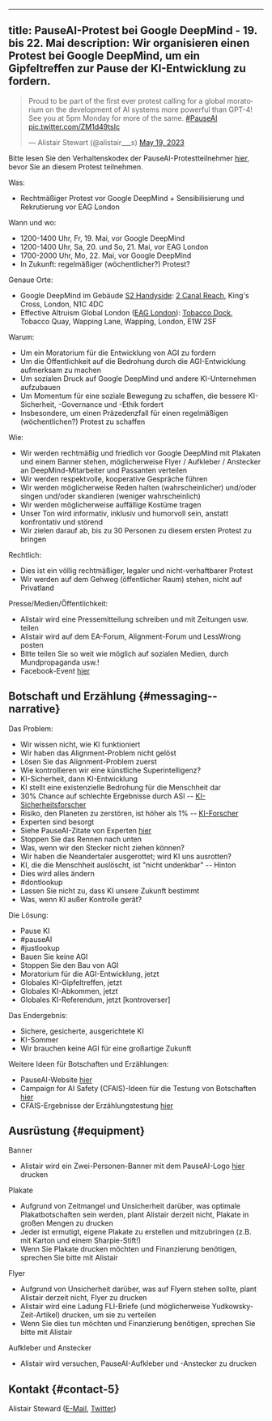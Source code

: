 

---
title: PauseAI-Protest bei Google DeepMind - 19. bis 22. Mai
description: Wir organisieren einen Protest bei Google DeepMind, um ein Gipfeltreffen zur Pause der KI-Entwicklung zu fordern.
---

<script>
    import WidgetConsent from '$lib/components/widget-consent/WidgetConsent.svelte'
</script>

<WidgetConsent>
<div>
<blockquote class="twitter-tweet"><p lang="en" dir="ltr">Proud to be part of the first ever protest calling for a global moratorium on the development of AI systems more powerful than GPT-4! See you at 5pm Monday for more of the same. <a href="https://twitter.com/hashtag/PauseAI?src=hash&amp;ref_src=twsrc%5Etfw">#PauseAI</a> <a href="https://t.co/ZM1d49tsIc">pic.twitter.com/ZM1d49tsIc</a></p>&mdash; Alistair Stewart (@alistair___s) <a href="https://twitter.com/alistair___s/status/1659559271351058433?ref_src=twsrc%5Etfw">May 19, 2023</a></blockquote> <script async src="https://platform.twitter.com/widgets.js" charset="utf-8"></script>
</div>
</WidgetConsent>

Bitte lesen Sie den Verhaltenskodex der PauseAI-Protestteilnehmer [hier](https://pauseai.info/protesters-code-of-conduct), bevor Sie an diesem Protest teilnehmen.

Was:

- Rechtmäßiger Protest vor Google DeepMind + Sensibilisierung und Rekrutierung vor EAG London

Wann und wo:

- 1200-1400 Uhr, Fr, 19. Mai, vor Google DeepMind
- 1200-1400 Uhr, Sa, 20. und So, 21. Mai, vor EAG London
- 1700-2000 Uhr, Mo, 22. Mai, vor Google DeepMind
- In Zukunft: regelmäßiger (wöchentlicher?) Protest?

Genaue Orte:

- Google DeepMind im Gebäude [S2 Handyside](https://www.kingscross.co.uk/s2-handyside): [2 Canal Reach](https://goo.gl/maps/HEA1pvEQJRfmymiEA?coh=178571&entry=tt), King's Cross, London, N1C 4DC
- Effective Altruism Global London ([EAG London](https://www.effectivealtruism.org/ea-global/events/ea-global-london-2023)): [Tobacco Dock](https://goo.gl/maps/MfVJ6Exfv7B1NbcL6?coh=178571&entry=tt), Tobacco Quay, Wapping Lane, Wapping, London, E1W 2SF

Warum:

- Um ein Moratorium für die Entwicklung von AGI zu fordern
- Um die Öffentlichkeit auf die Bedrohung durch die AGI-Entwicklung aufmerksam zu machen
- Um sozialen Druck auf Google DeepMind und andere KI-Unternehmen aufzubauen
- Um Momentum für eine soziale Bewegung zu schaffen, die bessere KI-Sicherheit, -Governance und -Ethik fordert
- Insbesondere, um einen Präzedenzfall für einen regelmäßigen (wöchentlichen?) Protest zu schaffen

Wie:

- Wir werden rechtmäßig und friedlich vor Google DeepMind mit Plakaten und einem Banner stehen, möglicherweise Flyer / Aufkleber / Anstecker an DeepMind-Mitarbeiter und Passanten verteilen
- Wir werden respektvolle, kooperative Gespräche führen
- Wir werden möglicherweise Reden halten (wahrscheinlicher) und/oder singen und/oder skandieren (weniger wahrscheinlich)
- Wir werden möglicherweise auffällige Kostüme tragen
- Unser Ton wird informativ, inklusiv und humorvoll sein, anstatt konfrontativ und störend
- Wir zielen darauf ab, bis zu 30 Personen zu diesem ersten Protest zu bringen

Rechtlich:

- Dies ist ein völlig rechtmäßiger, legaler und nicht-verhaftbarer Protest
- Wir werden auf dem Gehweg (öffentlicher Raum) stehen, nicht auf Privatland

Presse/Medien/Öffentlichkeit:

- Alistair wird eine Pressemitteilung schreiben und mit Zeitungen usw. teilen
- Alistair wird auf dem EA-Forum, Alignment-Forum und LessWrong posten
- Bitte teilen Sie so weit wie möglich auf sozialen Medien, durch Mundpropaganda usw.!
- Facebook-Event [hier](https://fb.me/e/Tc3BBimH)

## Botschaft und Erzählung {#messaging--narrative}

Das Problem:

- Wir wissen nicht, wie KI funktioniert
- Wir haben das Alignment-Problem nicht gelöst
- Lösen Sie das Alignment-Problem zuerst
- Wie kontrollieren wir eine künstliche Superintelligenz?
- KI-Sicherheit, dann KI-Entwicklung
- KI stellt eine existenzielle Bedrohung für die Menschheit dar
- 30% Chance auf schlechte Ergebnisse durch ASI -- [KI-Sicherheitsforscher](https://pauseai.info/xrisk)
- Risiko, den Planeten zu zerstören, ist höher als 1% -- [KI-Forscher](https://twitter.com/liron/status/1656929936639430657?s=20)
- Experten sind besorgt
- Siehe PauseAI-Zitate von Experten [hier](https://pauseai.info/xrisk)
- Stoppen Sie das Rennen nach unten
- Was, wenn wir den Stecker nicht ziehen können?
- Wir haben die Neandertaler ausgerottet; wird KI uns ausrotten?
- KI, die die Menschheit auslöscht, ist "nicht undenkbar" -- Hinton
- Dies wird alles ändern
- #dontlookup
- Lassen Sie nicht zu, dass KI unsere Zukunft bestimmt
- Was, wenn KI außer Kontrolle gerät?

Die Lösung:

- Pause KI
- #pauseAI
- #justlookup
- Bauen Sie keine AGI
- Stoppen Sie den Bau von AGI
- Moratorium für die AGI-Entwicklung, jetzt
- Globales KI-Gipfeltreffen, jetzt
- Globales KI-Abkommen, jetzt
- Globales KI-Referendum, jetzt [kontroverser]

Das Endergebnis:

- Sichere, gesicherte, ausgerichtete KI
- KI-Sommer
- Wir brauchen keine AGI für eine großartige Zukunft

Weitere Ideen für Botschaften und Erzählungen:

- PauseAI-Website [hier](https://pauseai.info/risks)
- Campaign for AI Safety (CFAIS)-Ideen für die Testung von Botschaften [hier](https://docs.google.com/document/d/10D5WxU-vixiFe-klLWdSAJmYTB3Njtu3YXbz8qM2qZY/edit#heading=h.i7iryjlsib9y)
- CFAIS-Ergebnisse der Erzählungstestung [hier](https://www.campaignforaisafety.org/uncovering-effective-narratives-for-convincing-people-to-support-agi-moratorium/)

## Ausrüstung {#equipment}

Banner

- Alistair wird ein Zwei-Personen-Banner mit dem PauseAI-Logo [hier](https://twitter.com/Radlib4/status/1654262421794717696?s=20) drucken

Plakate

- Aufgrund von Zeitmangel und Unsicherheit darüber, was optimale Plakatbotschaften sein werden, plant Alistair derzeit nicht, Plakate in großen Mengen zu drucken
- Jeder ist ermutigt, eigene Plakate zu erstellen und mitzubringen (z.B. mit Karton und einem Sharpie-Stift!)
- Wenn Sie Plakate drucken möchten und Finanzierung benötigen, sprechen Sie bitte mit Alistair

Flyer

- Aufgrund von Unsicherheit darüber, was auf Flyern stehen sollte, plant Alistair derzeit nicht, Flyer zu drucken
- Alistair wird eine Ladung FLI-Briefe (und möglicherweise Yudkowsky-Zeit-Artikel) drucken, um sie zu verteilen
- Wenn Sie dies tun möchten und Finanzierung benötigen, sprechen Sie bitte mit Alistair

Aufkleber und Anstecker

- Alistair wird versuchen, PauseAI-Aufkleber und -Anstecker zu drucken

## Kontakt {#contact-5}

Alistair Steward ([E-Mail](mailto:achoto@protonmail.com), [Twitter](https://twitter.com/alistair___s))